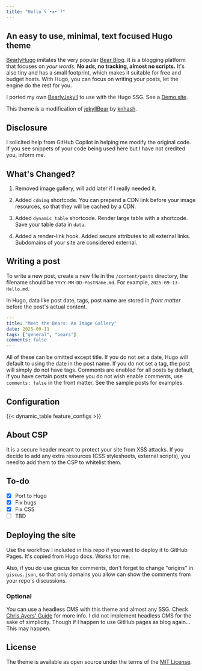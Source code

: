 ```yaml
---
title: "Hello ʕ´•ᴥ•`ʔ"
---
```

## An easy to use, minimal, text focused Hugo theme

[BearlyHugo](https://github.com/sorat0mo/bearlyhugo) imitates the very popular [Bear Blog](https://bearblog.dev/). It is a blogging platform that focuses on *your words*. **No ads, no tracking, almost no scripts.** It's also tiny and has a small footprint, which makes it suitable for free and budget hosts. With Hugo, you can focus on writing your posts, let the engine do the rest for you.

I ported my own [BearlyJekyll](https://github.com/sorat0mo/bearlyjekyll) to use with the Hugo SSG. See a [Demo site](https://cats.karsten.ws).

This theme is a modification of [jekyllBear](https://github.com/knhash/jekyllBear/) by [knhash](https://knhash.in/).

## Disclosure

I solicited help from GitHub Copilot in helping me modify the original code. If you see snippets of your code being used here but I have not credited you, inform me.

## What's Changed?

1. Removed image gallery, will add later if I really needed it.

2. Added `cdnimg` shortcode. You can prepend a CDN link before your image resources, so that they will be cached by a CDN.

3. Added `dynamic_table` shortcode. Render large table with a shortcode. Save your table data in `data`.

4. Added a render-link hook. Added secure attributes to all external links. Subdomains of your site are considered external.

## Writing a post
To write a new post, create a new file in the `/content/posts` directory, the filename should be `YYYY-MM-DD-PostName.md`. For example, `2025-09-13-Hello.md`.

In Hugo, data like post date, tags, post name are stored in *front matter* before the post's actual content.

```yaml
---
title: "Meet the Bears: An Image Gallery"
date: 2025-09-11
tags: ["general", "bears"]
comments: false
---
```

All of these can be omitted except title. If you do not set a date, Hugo will default to using the date in the post name. If you do not set a tag, the post will simply do not have tags. Comments are enabled for all posts by default, if you have certain posts where you do not wish enable comments, use `comments: false` in the front matter. See the sample posts for examples.

## Configuration

{{< dynamic_table feature_configs >}}

## About CSP
It is a secure header meant to protect your site from XSS attacks. If you decide to add any extra resources (CSS stylesheets, external scripts), you need to add them to the CSP to whitelist them.

## To-do

- [x] Port to Hugo
- [x] Fix bugs
- [x] Fix CSS
- [ ] TBD

## Deploying the site
Use the workflow I included in this repo if you want to deploy it to GitHub Pages. It's copied from Hugo docs. Works for me.

Also, if you do use giscus for comments, don't forget to change "origins" in `giscus.json`, so that only domains you allow can show the comments from your repo's discussions.

### Optional
You can use a headless CMS with this theme and almost any SSG. Check [Chris Ayers' Guide](https://chris-ayers.com/2025/06/26/mobile-cms-on-github-pages/) for more info. I did not implement headless CMS for the sake of simplicity. Though if I happen to use GitHub pages as blog again... This may happen.

## License

The theme is available as open source under the terms of the [MIT License](https://opensource.org/licenses/MIT).

